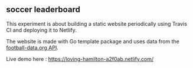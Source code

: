 ## soccer leaderboard

This experiment is about building a static website periodically using Travis CI and deploying it to Netlify.

The website is made with Go template package and uses data from the [football-data.org API](https://www.football-data.org).

Live demo here : https://loving-hamilton-a2f0ab.netlify.com/
